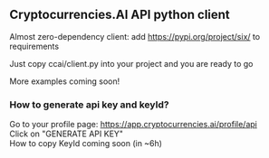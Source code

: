 ## Cryptocurrencies.AI API python client

Almost zero-dependency client: add https://pypi.org/project/six/ to requirements

Just copy ccai/client.py into your project and you are ready to go

More examples coming soon!

### How to generate api key and keyId?

Go to your profile page: https://app.cryptocurrencies.ai/profile/api <br/>
Click on "GENERATE API KEY" <br/>
How to copy KeyId coming soon (in ~6h)
